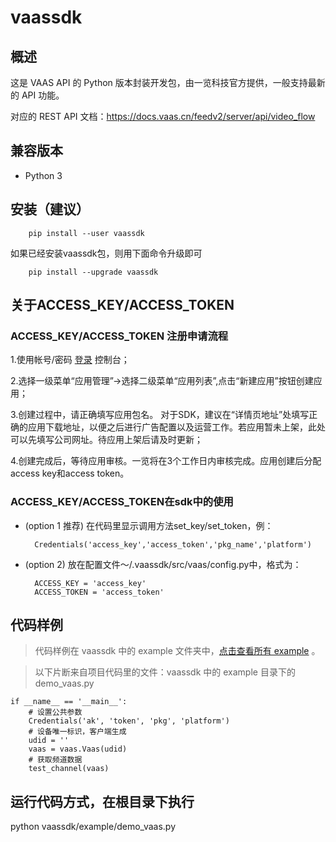 # vaassdk

## 概述

这是 VAAS API 的 Python 版本封装开发包，由一览科技官方提供，一般支持最新的 API 功能。

对应的 REST API 文档：<https://docs.vaas.cn/feedv2/server/api/video_flow>

## 兼容版本

+ Python 3

## 安装（建议）

```
    pip install --user vaassdk
```

如果已经安装vaassdk包，则用下面命令升级即可

```
    pip install --upgrade vaassdk
```

## 关于ACCESS_KEY/ACCESS_TOKEN

### ACCESS_KEY/ACCESS_TOKEN 注册申请流程

1.使用帐号/密码 [登录](https://yuncms.yilan.tv/admin/default/login) 控制台；

2.选择一级菜单“应用管理”->选择二级菜单“应用列表”,点击“新建应用”按钮创建应用；

3.创建过程中，请正确填写应用包名。 对于SDK，建议在“详情页地址”处填写正确的应用下载地址，以便之后进行广告配置以及运营工作。若应用暂未上架，此处可以先填写公司网址。待应用上架后请及时更新；

4.创建完成后，等待应用审核。一览将在3个工作日内审核完成。应用创建后分配access key和access token。

### ACCESS_KEY/ACCESS_TOKEN在sdk中的使用

- (option 1 推荐) 在代码里显示调用方法set_key/set_token，例：
  ```
    Credentials('access_key','access_token','pkg_name','platform')
  ```

- (option 2) 放在配置文件～/.vaassdk/src/vaas/config.py中，格式为：
  ```
    ACCESS_KEY = 'access_key'
    ACCESS_TOKEN = 'access_token'
  ```

## 代码样例

> 代码样例在 vaassdk 中的 example 文件夹中，[点击查看所有 example](https://github.com/yilanyun/vaassdk/tree/main/example) 。

> 以下片断来自项目代码里的文件：vaassdk 中的 example 目录下的 demo_vaas.py

```
if __name__ == '__main__':
    # 设置公共参数
    Credentials('ak', 'token', 'pkg', 'platform')
    # 设备唯一标识，客户端生成
    udid = ''
    vaas = vaas.Vaas(udid)
    # 获取频道数据
    test_channel(vaas)
```

## 运行代码方式，在根目录下执行

python vaassdk/example/demo_vaas.py
